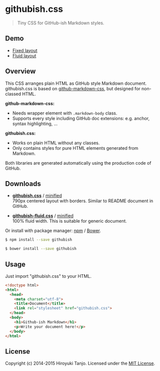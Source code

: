 # githubish.css

> Tiny CSS for GitHub-ish Markdown styles.

## Demo
* [Fixed layout](http://htanjo.github.io/githubish.css/)
* [Fluid layout](http://htanjo.github.io/githubish.css/fluid.html)

## Overview
This CSS arranges plain HTML as GitHub style Markdown document.  
githubish.css is based on [github-markdown-css](https://github.com/sindresorhus/github-markdown-css), but designed for non-classed HTML.

**github-markdown-css:**
* Needs wrapper element with `.markdown-body` class.
* Supports every style including GitHub doc extensions: e.g. anchor, syntax highlighting, ...

**githubish.css:**
* Works on plain HTML without any classes.
* Only contains styles for pure HTML elements generated from Markdown.

Both libraries are generated automatically using the production code of GitHub.

## Downloads
* **[githubish.css](https://raw.githubusercontent.com/htanjo/githubish.css/master/dist/githubish.css)** / [minified](https://raw.githubusercontent.com/htanjo/githubish.css/master/dist/githubish.min.css)  
  790px centered layout with borders. Similar to README document in GitHub.

* **[githubish-fluid.css](https://raw.githubusercontent.com/htanjo/githubish.css/master/dist/githubish-fluid.css)** / [minified](https://raw.githubusercontent.com/htanjo/githubish.css/master/dist/githubish-fluid.min.css)  
  100% fluid width. This is suitable for generic document.

Or install with package manager: [npm](https://www.npmjs.com/) / [Bower](http://bower.io/).

```sh
$ npm install --save githubish
```

```sh
$ bower install --save githubish
```

## Usage
Just import "githubish.css" to your HTML.

```html
<!doctype html>
<html>
  <head>
    <meta charset="utf-8">
    <title>Document</title>
    <link rel="stylesheet" href="githubish.css">
  </head>
  <body>
    <h1>Github-ish Markdown</h1>
    <p>Write your document here!</p>
  </body>
</html>
```

## License
Copyright (c) 2014-2015 Hiroyuki Tanjo. Licensed under the [MIT License](https://github.com/htanjo/githubish.css/blob/master/LICENSE).
